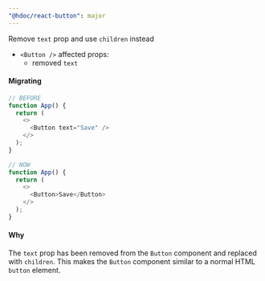 ```yaml
---
"@hdoc/react-button": major
---
```


Remove `text` prop and use `children` instead

- `<Button />` affected props:
  - removed `text`

#### Migrating

```js
// BEFORE
function App() {
  return (
    <>
      <Button text="Save" />
    </>
  );
}

// NOW
function App() {
  return (
    <>
      <Button>Save</Button>
    </>
  );
}
```

#### Why

The `text` prop has been removed from the `Button` component and replaced with
`children`. This makes the `Button` component similar to a normal HTML `button`
element.
